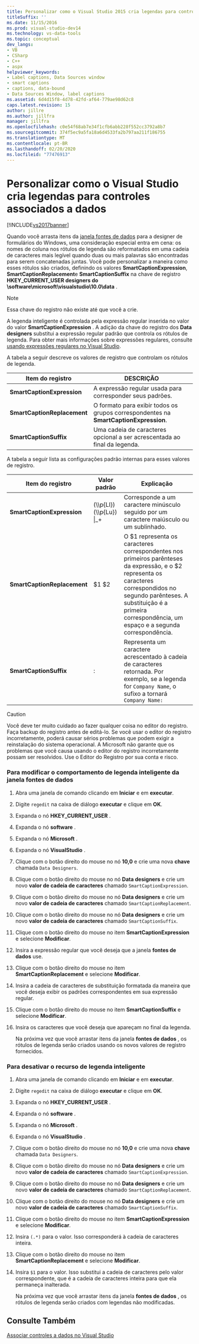 ```yaml
---
title: Personalizar como o Visual Studio 2015 cria legendas para controles vinculados a dados | Microsoft Docs
titleSuffix: ''
ms.date: 11/15/2016
ms.prod: visual-studio-dev14
ms.technology: vs-data-tools
ms.topic: conceptual
dev_langs:
- VB
- CSharp
- C++
- aspx
helpviewer_keywords:
- Label captions, Data Sources window
- smart captions
- captions, data-bound
- Data Sources Window, label captions
ms.assetid: 6d4d15f8-4d78-42fd-af64-779ae98d62c8
caps.latest.revision: 15
author: jillre
ms.author: jillfra
manager: jillfra
ms.openlocfilehash: c0e54f68ab7e34f1cfb6abb228f552cc3792a8b7
ms.sourcegitcommit: 374f5ec9a5fa18a6d4533fa2b797aa211f186755
ms.translationtype: MT
ms.contentlocale: pt-BR
ms.lasthandoff: 02/20/2020
ms.locfileid: "77476913"
---
```

# <a name="customize-how-visual-studio-creates-captions-for-data-bound-controls"></a>Personalizar como o Visual Studio cria legendas para controles associados a dados
[!INCLUDE[vs2017banner](../includes/vs2017banner.md)]

Quando você arrasta itens da [janela fontes de dados](https://msdn.microsoft.com/library/0d20f699-cc95-45b3-8ecb-c7edf1f67992) para a designer de formulários do Windows, uma consideração especial entra em cena: os nomes de coluna nos rótulos de legenda são reformatados em uma cadeia de caracteres mais legível quando duas ou mais palavras são encontradas para serem concatenadas juntas. Você pode personalizar a maneira como esses rótulos são criados, definindo os valores **SmartCaptionExpression**, **SmartCaptionReplacement**e **SmartCaptionSuffix** na chave de registro **HKEY_CURRENT_USER designers do \software\microsoft\visualstudio\10.0\data** .

> [!NOTE]
> Essa chave do registro não existe até que você a crie.

 A legenda inteligente é controlada pela expressão regular inserida no valor do valor **SmartCaptionExpression** . A adição da chave do registro dos **Data designers** substitui a expressão regular padrão que controla os rótulos de legenda. Para obter mais informações sobre expressões regulares, consulte [usando expressões regulares no Visual Studio](../ide/using-regular-expressions-in-visual-studio.md).

 A tabela a seguir descreve os valores de registro que controlam os rótulos de legenda.

|Item do registro|DESCRIÇÃO|
|-------------------|-----------------|
|**SmartCaptionExpression**|A expressão regular usada para corresponder seus padrões.|
|**SmartCaptionReplacement**|O formato para exibir todos os grupos correspondentes na **SmartCaptionExpression**.|
|**SmartCaptionSuffix**|Uma cadeia de caracteres opcional a ser acrescentada ao final da legenda.|

 A tabela a seguir lista as configurações padrão internas para esses valores de registro.

|Item do registro|Valor padrão|Explicação|
|-------------------|-------------------|-----------------|
|**SmartCaptionExpression**|(\\\p{Ll}) (\\\p{Lu}) &#124;_+|Corresponde a um caractere minúsculo seguido por um caractere maiúsculo ou um sublinhado.|
|**SmartCaptionReplacement**|$1 $2|O $1 representa os caracteres correspondentes nos primeiros parênteses da expressão, e o $2 representa os caracteres correspondidos no segundo parênteses. A substituição é a primeira correspondência, um espaço e a segunda correspondência.|
|**SmartCaptionSuffix**|:|Representa um caractere acrescentado à cadeia de caracteres retornada. Por exemplo, se a legenda for `Company Name`, o sufixo a tornará `Company Name:`|

> [!CAUTION]
> Você deve ter muito cuidado ao fazer qualquer coisa no editor do registro. Faça backup do registro antes de editá-lo. Se você usar o editor do registro incorretamente, poderá causar sérios problemas que podem exigir a reinstalação do sistema operacional. A Microsoft não garante que os problemas que você causa usando o editor do registro incorretamente possam ser resolvidos. Use o Editor do Registro por sua conta e risco.

### <a name="to-modify-the-smart-captioning-behavior-of-the-data-sources-window"></a>Para modificar o comportamento de legenda inteligente da janela fontes de dados

1. Abra uma janela de comando clicando em **Iniciar** e em **executar**.

2. Digite `regedit` na caixa de diálogo **executar** e clique em **OK**.

3. Expanda o nó **HKEY_CURRENT_USER** .

4. Expanda o nó **software** .

5. Expanda o nó **Microsoft** .

6. Expanda o nó **VisualStudio** .

7. Clique com o botão direito do mouse no nó **10,0** e crie uma nova **chave** chamada `Data Designers`.

8. Clique com o botão direito do mouse no nó **Data designers** e crie um novo **valor de cadeia de caracteres** chamado `SmartCaptionExpression`.

9. Clique com o botão direito do mouse no nó **Data designers** e crie um novo **valor de cadeia de caracteres** chamado `SmartCaptionReplacement`.

10. Clique com o botão direito do mouse no nó **Data designers** e crie um novo **valor de cadeia de caracteres** chamado `SmartCaptionSuffix`.

11. Clique com o botão direito do mouse no item **SmartCaptionExpression** e selecione **Modificar**.

12. Insira a expressão regular que você deseja que a janela **fontes de dados** use.

13. Clique com o botão direito do mouse no item **SmartCaptionReplacement** e selecione **Modificar**.

14. Insira a cadeia de caracteres de substituição formatada da maneira que você deseja exibir os padrões correspondentes em sua expressão regular.

15. Clique com o botão direito do mouse no item **SmartCaptionSuffix** e selecione **Modificar**.

16. Insira os caracteres que você deseja que apareçam no final da legenda.

     Na próxima vez que você arrastar itens da janela **fontes de dados** , os rótulos de legenda serão criados usando os novos valores de registro fornecidos.

### <a name="to-turn-off-the-smart-captioning-feature"></a>Para desativar o recurso de legenda inteligente

1. Abra uma janela de comando clicando em **Iniciar** e em **executar**.

2. Digite `regedit` na caixa de diálogo **executar** e clique em **OK**.

3. Expanda o nó **HKEY_CURRENT_USER** .

4. Expanda o nó **software** .

5. Expanda o nó **Microsoft** .

6. Expanda o nó **VisualStudio** .

7. Clique com o botão direito do mouse no nó **10,0** e crie uma nova **chave** chamada `Data Designers`.

8. Clique com o botão direito do mouse no nó **Data designers** e crie um novo **valor de cadeia de caracteres** chamado `SmartCaptionExpression`.

9. Clique com o botão direito do mouse no nó **Data designers** e crie um novo **valor de cadeia de caracteres** chamado `SmartCaptionReplacement`.

10. Clique com o botão direito do mouse no nó **Data designers** e crie um novo **valor de cadeia de caracteres** chamado `SmartCaptionSuffix`.

11. Clique com o botão direito do mouse no item **SmartCaptionExpression** e selecione **Modificar**.

12. Insira `(.*)` para o valor. Isso corresponderá à cadeia de caracteres inteira.

13. Clique com o botão direito do mouse no item **SmartCaptionReplacement** e selecione **Modificar**.

14. Insira `$1` para o valor. Isso substitui a cadeia de caracteres pelo valor correspondente, que é a cadeia de caracteres inteira para que ela permaneça inalterada.

     Na próxima vez que você arrastar itens da janela **fontes de dados** , os rótulos de legenda serão criados com legendas não modificadas.

## <a name="see-also"></a>Consulte Também
 [Associar controles a dados no Visual Studio](../data-tools/bind-controls-to-data-in-visual-studio.md)

